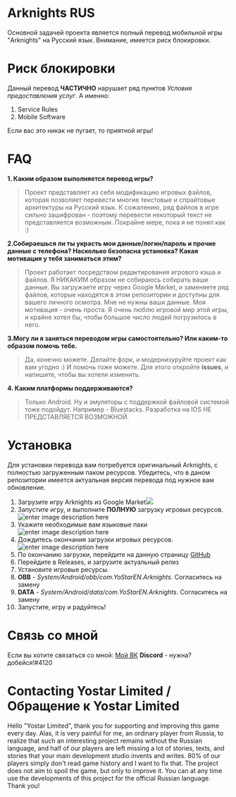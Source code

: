 ﻿# Arknights RUS
Основной задачей проекта является полный перевод мобильной игры "Arknights" на Русский язык. Внимание, имеется риск блокировки.

# Риск блокировки
Данный перевод **ЧАСТИЧНО** нарушает ряд пунктов *Условия предоставления услуг*.
А именно:

 1. Service Rules
 2. Mobile Software
 
 Если вас это никак не пугает, то приятной игры!

# FAQ

**1. Каким образом выполняется перевод игры?**
> Проект представляет из себя модификацию игровых файлов, которая
> позволяет перевести многие текстовые и спрайтовые архитектуры на
> Русский язык. К сожалению, ряд файлов в игре сильно зашифрован -
> поэтому перевести некоторый текст не представляется возможным.
Покрайне мере, пока я не понял как :)

**2.Собираешься ли ты украсть мои данные/логин/пароль и прочие данные с телефона?
Насколько безопасна установка? Какая мотивация у тебя заниматься этим?**

> Проект работает посредством редактирования игрового кэша и файлов. Я НИКАКИМ образом не собираюсь собирать ваши данные. Вы загружаете игру через Google Market, и заменяете ряд файлов, которые находятся в этом репозитории и доступны для вашего личного осмотра. Мне не нужны ваши данные. Моя мотивация - очень проста. Я очень люблю игровой мир этой игры, и крайне хотел бы, чтобы большое число людей погрузилось в него.

**3.Могу ли я заняться переводом игры самостоятельно? Или каким-то образом помочь тебе.** 

> Да, конечно можете. Делайте форк, и модернизуруйте проект как вам угодно :)
> И помочь тоже можете. Для этого откройте **issues**, и напишите, чтобы вы хотели изменить.

**4. Каким платформы поддерживаются?**

> Только Android. Ну и эмуляторы с поддержкой файловой системой тоже подойдут. Например - Bluestacks. Разработка на IOS НЕ ПРЕДСТАВЛЯЕТСЯ ВОЗМОЖНОЙ.

# Установка
Для установки перевода вам потребуется оригинальный Arknights, с полностью загруженным паком ресурсов. Убедитесь, что в даном репозитории имеется актуальная версия перевода под нужное вам обновление.

 1. Загрузите игру Arknights из Google Market![ ](https://i.ibb.co/vBJ8Gsx/Screenshot-746.png)
 2. Запустите игру, и выполните **ПОЛНУЮ** загрузку игровых ресурсов.
![enter image description here](https://i.ibb.co/HPb3FSk/Screenshot-747.png)
 3. Укажите необходимые вам языковые паки
![enter image description here](https://i.ibb.co/RHhdzbW/Screenshot-748.png)
 4. Дождитесь окончания загрузки игровых ресурсов.
![enter image description here](https://i.ibb.co/BCwxsk0/Screenshot-749.png)
 5. По окончанию загрузки, перейдите на данную страницу [GitHub](https://github.com/VodkaNET/arknights-rus)
 6. Перейдите в Releases, и загрузите актуальный релиз
 7. Установите игровые ресурсы.
 8. **OBB** - *System/Android/obb/com.YoStarEN.Arknights*. Согласитесь на замену
 9. **DATA** - *System/Android/data/com.YoStarEN.Arknights*. Согласитесь на замену
 10. Запустите, игру и радуйтесь! 

# Связь со мной
Если вы хотите связаться со мной:
[Мой ВК](https://vk.com/dapatenok)
**Discord** - нужна? добейся!#4120

 # Contacting Yostar Limited / Обращение к Yostar Limited
Hello "Yostar Limited", thank you for supporting and improving this game every day. Alas, it is very painful for me, an ordinary player from Russia, to realize that such an interesting project remains without the Russian language, and half of our players are left missing a lot of stories, texts, and stories that your main development studio invents and writes. 80% of our players simply don't read game history and I want to fix that. The project does not aim to spoil the game, but only to improve it. You can at any time use the developments of this project for the official Russian language. Thank you!
